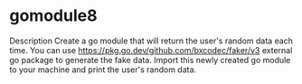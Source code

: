 # gomodule8


Description
Create a go module that will return the user's random data each time. You can use
https://pkg.go.dev/github.com/bxcodec/faker/v3 external go package to generate the
fake data.
Import this newly created go module to your machine and print the user's random data.
